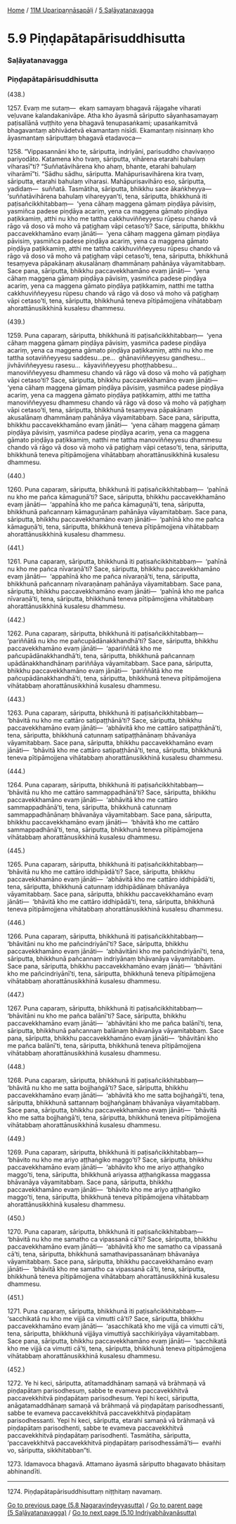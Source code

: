 
[Home](/) / [11M Uparipaṇṇāsapāḷi](../../11M.md) / [5 Saḷāyatanavagga](../5.md)

# 5.9 Piṇḍapātapārisuddhisutta

### Saḷāyatanavagga

### Piṇḍapātapārisuddhisutta

(438.)

1257\. Evaṃ me sutaṃ—  ekaṃ samayaṃ bhagavā rājagahe viharati veḷuvane kalandakanivāpe. Atha kho āyasmā sāriputto sāyanhasamayaṃ paṭisallānā vuṭṭhito yena bhagavā tenupasaṅkami; upasaṅkamitvā bhagavantaṃ abhivādetvā ekamantaṃ nisīdi. Ekamantaṃ nisinnaṃ kho āyasmantaṃ sāriputtaṃ bhagavā etadavoca—

1258\. “Vippasannāni kho te, sāriputta, indriyāni, parisuddho chavivaṇṇo pariyodāto. Katamena kho tvaṃ, sāriputta, vihārena etarahi bahulaṃ viharasī”ti? “Suññatāvihārena kho ahaṃ, bhante, etarahi bahulaṃ viharāmī”ti. “Sādhu sādhu, sāriputta. Mahāpurisavihārena kira tvaṃ, sāriputta, etarahi bahulaṃ viharasi. Mahāpurisavihāro eso, sāriputta, yadidaṃ—  suññatā. Tasmātiha, sāriputta, bhikkhu sace ākaṅkheyya—  ‘suññatāvihārena bahulaṃ vihareyyan’ti, tena, sāriputta, bhikkhunā iti paṭisañcikkhitabbaṃ—  ‘yena cāhaṃ maggena gāmaṃ piṇḍāya pāvisiṃ, yasmiñca padese piṇḍāya acariṃ, yena ca maggena gāmato piṇḍāya paṭikkamiṃ, atthi nu kho me tattha cakkhuviññeyyesu rūpesu chando vā rāgo vā doso vā moho vā paṭighaṃ vāpi cetaso’ti? Sace, sāriputta, bhikkhu paccavekkhamāno evaṃ jānāti—  ‘yena cāhaṃ maggena gāmaṃ piṇḍāya pāvisiṃ, yasmiñca padese piṇḍāya acariṃ, yena ca maggena gāmato piṇḍāya paṭikkamiṃ, atthi me tattha cakkhuviññeyyesu rūpesu chando vā rāgo vā doso vā moho vā paṭighaṃ vāpi cetaso’ti, tena, sāriputta, bhikkhunā tesaṃyeva pāpakānaṃ akusalānaṃ dhammānaṃ pahānāya vāyamitabbaṃ. Sace pana, sāriputta, bhikkhu paccavekkhamāno evaṃ jānāti—  ‘yena cāhaṃ maggena gāmaṃ piṇḍāya pāvisiṃ, yasmiñca padese piṇḍāya acariṃ, yena ca maggena gāmato piṇḍāya paṭikkamiṃ, natthi me tattha cakkhuviññeyyesu rūpesu chando vā rāgo vā doso vā moho vā paṭighaṃ vāpi cetaso’ti, tena, sāriputta, bhikkhunā teneva pītipāmojjena vihātabbaṃ ahorattānusikkhinā kusalesu dhammesu.

(439.)

1259\. Puna caparaṃ, sāriputta, bhikkhunā iti paṭisañcikkhitabbaṃ—  ‘yena cāhaṃ maggena gāmaṃ piṇḍāya pāvisiṃ, yasmiñca padese piṇḍāya acariṃ, yena ca maggena gāmato piṇḍāya paṭikkamiṃ, atthi nu kho me tattha sotaviññeyyesu saddesu…pe…  ghānaviññeyyesu gandhesu…  jivhāviññeyyesu rasesu…  kāyaviññeyyesu phoṭṭhabbesu…  manoviññeyyesu dhammesu chando vā rāgo vā doso vā moho vā paṭighaṃ vāpi cetaso’ti? Sace, sāriputta, bhikkhu paccavekkhamāno evaṃ jānāti—  ‘yena cāhaṃ maggena gāmaṃ piṇḍāya pāvisiṃ, yasmiñca padese piṇḍāya acariṃ, yena ca maggena gāmato piṇḍāya paṭikkamiṃ, atthi me tattha manoviññeyyesu dhammesu chando vā rāgo vā doso vā moho vā paṭighaṃ vāpi cetaso’ti, tena, sāriputta, bhikkhunā tesaṃyeva pāpakānaṃ akusalānaṃ dhammānaṃ pahānāya vāyamitabbaṃ. Sace pana, sāriputta, bhikkhu paccavekkhamāno evaṃ jānāti—  ‘yena cāhaṃ maggena gāmaṃ piṇḍāya pāvisiṃ, yasmiñca padese piṇḍāya acariṃ, yena ca maggena gāmato piṇḍāya paṭikkamiṃ, natthi me tattha manoviññeyyesu dhammesu chando vā rāgo vā doso vā moho vā paṭighaṃ vāpi cetaso’ti, tena, sāriputta, bhikkhunā teneva pītipāmojjena vihātabbaṃ ahorattānusikkhinā kusalesu dhammesu.

(440.)

1260\. Puna caparaṃ, sāriputta, bhikkhunā iti paṭisañcikkhitabbaṃ—  ‘pahīnā nu kho me pañca kāmaguṇā’ti? Sace, sāriputta, bhikkhu paccavekkhamāno evaṃ jānāti—  ‘appahīnā kho me pañca kāmaguṇā’ti, tena, sāriputta, bhikkhunā pañcannaṃ kāmaguṇānaṃ pahānāya vāyamitabbaṃ. Sace pana, sāriputta, bhikkhu paccavekkhamāno evaṃ jānāti—  ‘pahīnā kho me pañca kāmaguṇā’ti, tena, sāriputta, bhikkhunā teneva pītipāmojjena vihātabbaṃ ahorattānusikkhinā kusalesu dhammesu.

(441.)

1261\. Puna caparaṃ, sāriputta, bhikkhunā iti paṭisañcikkhitabbaṃ—  ‘pahīnā nu kho me pañca nīvaraṇā’ti? Sace, sāriputta, bhikkhu paccavekkhamāno evaṃ jānāti—  ‘appahīnā kho me pañca nīvaraṇā’ti, tena, sāriputta, bhikkhunā pañcannaṃ nīvaraṇānaṃ pahānāya vāyamitabbaṃ. Sace pana, sāriputta, bhikkhu paccavekkhamāno evaṃ jānāti—  ‘pahīnā kho me pañca nīvaraṇā’ti, tena, sāriputta, bhikkhunā teneva pītipāmojjena vihātabbaṃ ahorattānusikkhinā kusalesu dhammesu.

(442.)

1262\. Puna caparaṃ, sāriputta, bhikkhunā iti paṭisañcikkhitabbaṃ—  ‘pariññātā nu kho me pañcupādānakkhandhā’ti? Sace, sāriputta, bhikkhu paccavekkhamāno evaṃ jānāti—  ‘apariññātā kho me pañcupādānakkhandhā’ti, tena, sāriputta, bhikkhunā pañcannaṃ upādānakkhandhānaṃ pariññāya vāyamitabbaṃ. Sace pana, sāriputta, bhikkhu paccavekkhamāno evaṃ jānāti—  ‘pariññātā kho me pañcupādānakkhandhā’ti, tena, sāriputta, bhikkhunā teneva pītipāmojjena vihātabbaṃ ahorattānusikkhinā kusalesu dhammesu.

(443.)

1263\. Puna caparaṃ, sāriputta, bhikkhunā iti paṭisañcikkhitabbaṃ—  ‘bhāvitā nu kho me cattāro satipaṭṭhānā’ti? Sace, sāriputta, bhikkhu paccavekkhamāno evaṃ jānāti—  ‘abhāvitā kho me cattāro satipaṭṭhānā’ti, tena, sāriputta, bhikkhunā catunnaṃ satipaṭṭhānānaṃ bhāvanāya vāyamitabbaṃ. Sace pana, sāriputta, bhikkhu paccavekkhamāno evaṃ jānāti—  ‘bhāvitā kho me cattāro satipaṭṭhānā’ti, tena, sāriputta, bhikkhunā teneva pītipāmojjena vihātabbaṃ ahorattānusikkhinā kusalesu dhammesu.

(444.)

1264\. Puna caparaṃ, sāriputta, bhikkhunā iti paṭisañcikkhitabbaṃ—  ‘bhāvitā nu kho me cattāro sammappadhānā’ti? Sace, sāriputta, bhikkhu paccavekkhamāno evaṃ jānāti—  ‘abhāvitā kho me cattāro sammappadhānā’ti, tena, sāriputta, bhikkhunā catunnaṃ sammappadhānānaṃ bhāvanāya vāyamitabbaṃ. Sace pana, sāriputta, bhikkhu paccavekkhamāno evaṃ jānāti—  ‘bhāvitā kho me cattāro sammappadhānā’ti, tena, sāriputta, bhikkhunā teneva pītipāmojjena vihātabbaṃ ahorattānusikkhinā kusalesu dhammesu.

(445.)

1265\. Puna caparaṃ, sāriputta, bhikkhunā iti paṭisañcikkhitabbaṃ—  ‘bhāvitā nu kho me cattāro iddhipādā’ti? Sace, sāriputta, bhikkhu paccavekkhamāno evaṃ jānāti—  ‘abhāvitā kho me cattāro iddhipādā’ti, tena, sāriputta, bhikkhunā catunnaṃ iddhipādānaṃ bhāvanāya vāyamitabbaṃ. Sace pana, sāriputta, bhikkhu paccavekkhamāno evaṃ jānāti—  ‘bhāvitā kho me cattāro iddhipādā’ti, tena, sāriputta, bhikkhunā teneva pītipāmojjena vihātabbaṃ ahorattānusikkhinā kusalesu dhammesu.

(446.)

1266\. Puna caparaṃ, sāriputta, bhikkhunā iti paṭisañcikkhitabbaṃ—  ‘bhāvitāni nu kho me pañcindriyānī’ti? Sace, sāriputta, bhikkhu paccavekkhamāno evaṃ jānāti—  ‘abhāvitāni kho me pañcindriyānī’ti, tena, sāriputta, bhikkhunā pañcannaṃ indriyānaṃ bhāvanāya vāyamitabbaṃ. Sace pana, sāriputta, bhikkhu paccavekkhamāno evaṃ jānāti—  ‘bhāvitāni kho me pañcindriyānī’ti, tena, sāriputta, bhikkhunā teneva pītipāmojjena vihātabbaṃ ahorattānusikkhinā kusalesu dhammesu.

(447.)

1267\. Puna caparaṃ, sāriputta, bhikkhunā iti paṭisañcikkhitabbaṃ—  ‘bhāvitāni nu kho me pañca balānī’ti? Sace, sāriputta, bhikkhu paccavekkhamāno evaṃ jānāti—  ‘abhāvitāni kho me pañca balānī’ti, tena, sāriputta, bhikkhunā pañcannaṃ balānaṃ bhāvanāya vāyamitabbaṃ. Sace pana, sāriputta, bhikkhu paccavekkhamāno evaṃ jānāti—  ‘bhāvitāni kho me pañca balānī’ti, tena, sāriputta, bhikkhunā teneva pītipāmojjena vihātabbaṃ ahorattānusikkhinā kusalesu dhammesu.

(448.)

1268\. Puna caparaṃ, sāriputta, bhikkhunā iti paṭisañcikkhitabbaṃ—  ‘bhāvitā nu kho me satta bojjhaṅgā’ti? Sace, sāriputta, bhikkhu paccavekkhamāno evaṃ jānāti—  ‘abhāvitā kho me satta bojjhaṅgā’ti, tena, sāriputta, bhikkhunā sattannaṃ bojjhaṅgānaṃ bhāvanāya vāyamitabbaṃ. Sace pana, sāriputta, bhikkhu paccavekkhamāno evaṃ jānāti—  ‘bhāvitā kho me satta bojjhaṅgā’ti, tena, sāriputta, bhikkhunā teneva pītipāmojjena vihātabbaṃ ahorattānusikkhinā kusalesu dhammesu.

(449.)

1269\. Puna caparaṃ, sāriputta, bhikkhunā iti paṭisañcikkhitabbaṃ—  ‘bhāvito nu kho me ariyo aṭṭhaṅgiko maggo’ti? Sace, sāriputta, bhikkhu paccavekkhamāno evaṃ jānāti—  ‘abhāvito kho me ariyo aṭṭhaṅgiko maggo’ti, tena, sāriputta, bhikkhunā ariyassa aṭṭhaṅgikassa maggassa bhāvanāya vāyamitabbaṃ. Sace pana, sāriputta, bhikkhu paccavekkhamāno evaṃ jānāti—  ‘bhāvito kho me ariyo aṭṭhaṅgiko maggo’ti, tena, sāriputta, bhikkhunā teneva pītipāmojjena vihātabbaṃ ahorattānusikkhinā kusalesu dhammesu.

(450.)

1270\. Puna caparaṃ, sāriputta, bhikkhunā iti paṭisañcikkhitabbaṃ—  ‘bhāvitā nu kho me samatho ca vipassanā cā’ti? Sace, sāriputta, bhikkhu paccavekkhamāno evaṃ jānāti—  ‘abhāvitā kho me samatho ca vipassanā cā’ti, tena, sāriputta, bhikkhunā samathavipassanānaṃ bhāvanāya vāyamitabbaṃ. Sace pana, sāriputta, bhikkhu paccavekkhamāno evaṃ jānāti—  ‘bhāvitā kho me samatho ca vipassanā cā’ti, tena, sāriputta, bhikkhunā teneva pītipāmojjena vihātabbaṃ ahorattānusikkhinā kusalesu dhammesu.

(451.)

1271\. Puna caparaṃ, sāriputta, bhikkhunā iti paṭisañcikkhitabbaṃ—  ‘sacchikatā nu kho me vijjā ca vimutti cā’ti? Sace, sāriputta, bhikkhu paccavekkhamāno evaṃ jānāti—  ‘asacchikatā kho me vijjā ca vimutti cā’ti, tena, sāriputta, bhikkhunā vijjāya vimuttiyā sacchikiriyāya vāyamitabbaṃ. Sace pana, sāriputta, bhikkhu paccavekkhamāno evaṃ jānāti—  ‘sacchikatā kho me vijjā ca vimutti cā’ti, tena, sāriputta, bhikkhunā teneva pītipāmojjena vihātabbaṃ ahorattānusikkhinā kusalesu dhammesu.

(452.)

1272\. Ye hi keci, sāriputta, atītamaddhānaṃ samaṇā vā brāhmaṇā vā piṇḍapātaṃ parisodhesuṃ, sabbe te evameva paccavekkhitvā paccavekkhitvā piṇḍapātaṃ parisodhesuṃ. Yepi hi keci, sāriputta, anāgatamaddhānaṃ samaṇā vā brāhmaṇā vā piṇḍapātaṃ parisodhessanti, sabbe te evameva paccavekkhitvā paccavekkhitvā piṇḍapātaṃ parisodhessanti. Yepi hi keci, sāriputta, etarahi samaṇā vā brāhmaṇā vā piṇḍapātaṃ parisodhenti, sabbe te evameva paccavekkhitvā paccavekkhitvā piṇḍapātaṃ parisodhenti. Tasmātiha, sāriputta, ‘paccavekkhitvā paccavekkhitvā piṇḍapātaṃ parisodhessāmā’ti—  evañhi vo, sāriputta, sikkhitabban”ti.

1273\. Idamavoca bhagavā. Attamano āyasmā sāriputto bhagavato bhāsitaṃ abhinandīti.

---

1274\. Piṇḍapātapārisuddhisuttaṃ niṭṭhitaṃ navamaṃ.



[Go to previous page (5.8 Nagaravindeyyasutta)](5.8.md) / [Go to parent page (5 Saḷāyatanavagga)](../5.md) / [Go to next page (5.10 Indriyabhāvanāsutta)](5.10.md)


